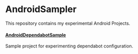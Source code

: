# AndroidSampler

This repository contains my experimental Android Projects.

#### [AndroidDependabotSample](./AndroidDependabotSample/)

Sample project for experimenting dependabot configuration. 

